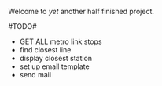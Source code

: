 Welcome to *yet* another half finished project.

#TODO#

 * GET ALL metro link stops
 * find closest line
 * display closest station
 * set up email template
 * send mail

